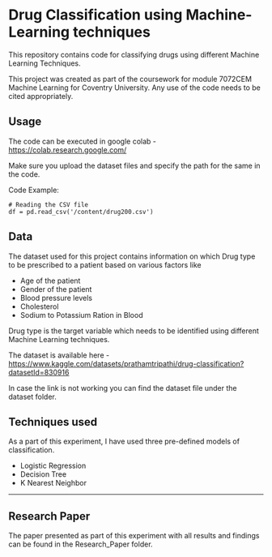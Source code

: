 # Drug Classification using Machine-Learning techniques

This repository contains code for classifying drugs using different Machine Learning Techniques.

This project was created as part of the coursework for module 7072CEM Machine Learning for Coventry University. Any use of the code needs to be cited appropriately.

## Usage

The code can be executed in google colab - <https://colab.research.google.com/>

Make sure you upload the dataset files and specify the path for the same in the code.

Code Example:
```
# Reading the CSV file
df = pd.read_csv('/content/drug200.csv')
```

## Data

The dataset used for this project contains information on which Drug type to be prescribed to a patient based on various factors like 
- Age of the patient
- Gender of the patient
- Blood pressure levels
- Cholesterol
- Sodium to Potassium Ration in Blood

Drug type is the target variable which needs to be identified using different Machine Learning techniques.

The dataset is available here - <https://www.kaggle.com/datasets/prathamtripathi/drug-classification?datasetId=830916>

In case the link is not working you can find the dataset file under the dataset folder.

## Techniques used

As a part of this experiment, I have used three pre-defined models of classification. 
- Logistic Regression
- Decision Tree
- K Nearest Neighbor
---
## Research Paper

The paper presented as part of this experiment with all results and findings can be found in the Research_Paper folder.
